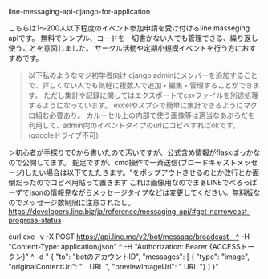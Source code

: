 line-messaging-api-django-for-application

こちらは1～200人以下程度のイベント参加申請を受け付けるline masseging apiです。
無料でシンプル、コードを一切書かない人でも管理できる、繰り返し使うことを意図しました。
サークル活動や定期小規模イベントを行う方におすすめです。

>以下私のようなマジ初学者向け
django adminにメンバーを追加することで、詳しくない人でも気軽に複数人で追加・編集・管理することができます。
ただし集計や記録に関してはエクスポートでcsvファイルを別途処理するようになっています。
excelやスプシで簡単に集計できるようにマクロ組む必要あり。
カルーセル上の内部で使う画像等は適当なあぷろだを利用して、admin内のイベントタイプのurlにコピペすればokです。(googleドライブ不可)

＞初心者が手探りで0から書いたので汚いですが、公式含め情報がflaskばっかなので公開してます。
蛇足ですが、cmd操作で一斉送信(ブロードキャストメッセージ)したい場合は以下でたたきます。"をポップアウトさせるのとか改行とか面倒だったのでコピペ用貼って置きます
これは画像用なのでまぁLINEでべろっぱーずでjsonの情報見ながらメッセージタイプなどは変更してください。無料版なのでメッセージ数制限に注意されたし。
https://developers.line.biz/ja/reference/messaging-api/#get-narrowcast-progress-status


curl.exe -v -X POST https://api.line.me/v2/bot/message/broadcast　^
     -H "Content-Type: application/json" ^
     -H "Authorization: Bearer {ACCESSトークン}" ^
    -d " { \"to\": \"botのアカウントID\", \"messages\": [ { \"type\": \"image\", \"originalContentUrl\": \"　URL \", \"previewImageUrl\": \" URL \"} ] }"
